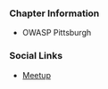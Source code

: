### Chapter Information
* OWASP Pittsburgh

### Social Links
* [Meetup](https://www.meetup.com/OWASP-Pittsburgh-Chapter/)

